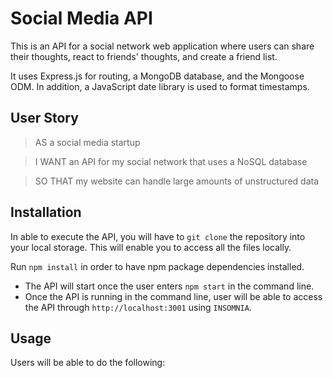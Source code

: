 # Social Media API
This is an API for a social network web application where users can share their thoughts, react to friends' thoughts, and create a friend list.

It uses Express.js for routing, a MongoDB database, and the Mongoose ODM. In addition, a JavaScript date library is used to format timestamps.

## User Story
> AS a social media startup

> I WANT an API for my social network that uses a NoSQL database

> SO THAT my website can handle large amounts of unstructured data

## Installation
In able to execute the API, you will have to `git clone` the repository into your local storage. This will enable you to access all the files locally.

Run `npm install` in order to have npm package dependencies installed.
* The API will start once the user enters `npm start` in the command line.
* Once the API is running in the command line, user will be able to access the API through `http://localhost:3001` using `INSOMNIA`. 

## Usage
Users will be able to do the following:

